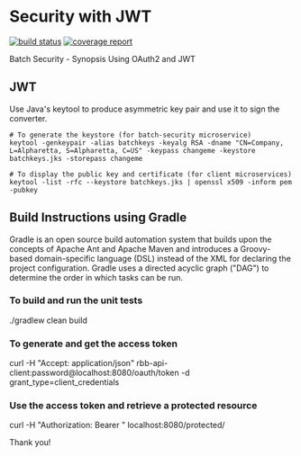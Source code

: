 # Security with JWT

[![build status](https://gitlab.ins.risk.regn.net/batch/batch-security/badges/master/build.svg)](https://gitlab.ins.risk.regn.net/batch/batch-security/commits/master)
[![coverage report](https://gitlab.ins.risk.regn.net/batch/batch-security/badges/master/coverage.svg)](https://batch.pages.gitlab.ins.risk.regn.net/batch-security/buildDashboard/index.html)

Batch Security - Synopsis
Using OAuth2 and JWT

## JWT
Use Java's keytool to produce asymmetric key pair and use it to sign the converter.

```
# To generate the keystore (for batch-security microservice)
keytool -genkeypair -alias batchkeys -keyalg RSA -dname "CN=Company, L=Alpharetta, S=Alpharetta, C=US" -keypass changeme -keystore batchkeys.jks -storepass changeme

# To display the public key and certificate (for client microservices)
keytool -list -rfc --keystore batchkeys.jks | openssl x509 -inform pem -pubkey
```

## Build Instructions using Gradle
Gradle is an open source build automation system that builds upon the concepts of Apache Ant and Apache Maven and introduces a Groovy-based domain-specific language (DSL) instead of the XML  for declaring the project configuration. Gradle uses a directed acyclic graph ("DAG") to determine the order in which tasks can be run.

### To build and run the unit tests
./gradlew clean build

### To generate and get the access token
curl -H "Accept: application/json" rbb-api-client:password@localhost:8080/oauth/token -d grant_type=client_credentials

### Use the access token and retrieve a protected resource
curl -H "Authorization: Bearer <ACCESS-TOKEN>" localhost:8080/protected/

Thank you!

